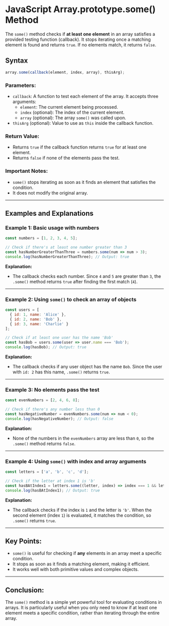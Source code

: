
# JavaScript Array.prototype.some() Method

The `some()` method checks if **at least one element** in an array satisfies a provided testing function (callback). It stops iterating once a matching element is found and returns `true`. If no elements match, it returns `false`.

## Syntax
```javascript
array.some(callback(element, index, array), thisArg);
```

### Parameters:
- `callback`: A function to test each element of the array. It accepts three arguments:
  - `element`: The current element being processed.
  - `index` (optional): The index of the current element.
  - `array` (optional): The array `some()` was called upon.
- `thisArg` (optional): Value to use as `this` inside the callback function.

### Return Value:
- Returns `true` if the callback function returns `true` for at least one element.
- Returns `false` if none of the elements pass the test.

### Important Notes:
- `some()` stops iterating as soon as it finds an element that satisfies the condition.
- It does not modify the original array.

---

## Examples and Explanations

### Example 1: Basic usage with numbers
```javascript
const numbers = [1, 2, 3, 4, 5];

// Check if there's at least one number greater than 3
const hasNumberGreaterThanThree = numbers.some(num => num > 3);
console.log(hasNumberGreaterThanThree); // Output: true
```
**Explanation:**
- The callback checks each number. Since `4` and `5` are greater than `3`, the `.some()` method returns `true` after finding the first match (`4`).

---

### Example 2: Using `some()` to check an array of objects
```javascript
const users = [
  { id: 1, name: 'Alice' },
  { id: 2, name: 'Bob' },
  { id: 3, name: 'Charlie' }
];

// Check if at least one user has the name 'Bob'
const hasBob = users.some(user => user.name === 'Bob');
console.log(hasBob); // Output: true
```
**Explanation:**
- The callback checks if any user object has the name `Bob`. Since the user with `id: 2` has this name, `.some()` returns `true`.

---

### Example 3: No elements pass the test
```javascript
const evenNumbers = [2, 4, 6, 8];

// Check if there's any number less than 0
const hasNegativeNumber = evenNumbers.some(num => num < 0);
console.log(hasNegativeNumber); // Output: false
```
**Explanation:**
- None of the numbers in the `evenNumbers` array are less than `0`, so the `.some()` method returns `false`.

---

### Example 4: Using `some()` with index and array arguments
```javascript
const letters = ['a', 'b', 'c', 'd'];

// Check if the letter at index 1 is 'b'
const hasBAtIndex1 = letters.some((letter, index) => index === 1 && letter === 'b');
console.log(hasBAtIndex1); // Output: true
```
**Explanation:**
- The callback checks if the index is `1` and the letter is `'b'`. When the second element (index `1`) is evaluated, it matches the condition, so `.some()` returns `true`.

---

## Key Points:
- `some()` is useful for checking if **any** elements in an array meet a specific condition.
- It stops as soon as it finds a matching element, making it efficient.
- It works well with both primitive values and complex objects.

---

## Conclusion:
The `some()` method is a simple yet powerful tool for evaluating conditions in arrays. It is particularly useful when you only need to know if at least one element meets a specific condition, rather than iterating through the entire array.
